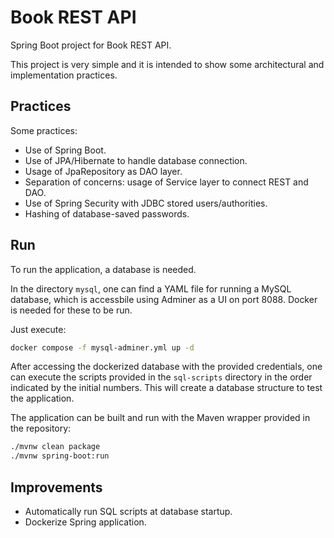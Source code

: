 # Book REST API

Spring Boot project for Book REST API.

This project is very simple and it is intended to show some architectural and implementation practices.

## Practices

Some practices:
- Use of Spring Boot.
- Use of JPA/Hibernate to handle database connection.
- Usage of JpaRepository as DAO layer.
- Separation of concerns: usage of Service layer to connect REST and DAO.
- Use of Spring Security with JDBC stored users/authorities.
- Hashing of database-saved passwords.

## Run

To run the application, a database is needed.

In the directory `mysql`, one can find a YAML file for running a MySQL database, which is accessbile using Adminer as a UI
on port 8088. Docker is needed for these to be run.

Just execute:
```bash
docker compose -f mysql-adminer.yml up -d
```

After accessing the dockerized database with the provided credentials, one can execute the scripts provided in the `sql-scripts` 
directory in the order indicated by the initial numbers. This will create a database structure to test the application.

The application can be built and run with the Maven wrapper provided in the repository:
```bash
./mvnw clean package
./mvnw spring-boot:run
```

## Improvements

- Automatically run SQL scripts at database startup.
- Dockerize Spring application.